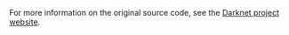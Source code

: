 For more information on the original source code, see the [Darknet project website](http://pjreddie.com/darknet).
